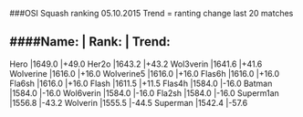###OSI Squash ranking 05.10.2015
Trend = ranting change last 20 matches

####Name:       |       Rank:  | Trend:
--------------------------------------
Hero                 |1649.0 |+49.0
Her2o                |1643.2 |+43.2
Wol3verin            |1641.6 |+41.6
Wolverine            |1616.0 |+16.0
Wolverine5           |1616.0 |+16.0
Flas6h               |1616.0 |+16.0
Fla6sh               |1616.0 |+16.0
Flash                |1611.5 |+11.5
Flas4h               |1584.0 |-16.0
Batman               |1584.0 |-16.0
Wol6verin            |1584.0 |-16.0
Fla2sh               |1584.0 |-16.0
Superm1an            |1556.8 |-43.2
Wolverin             |1555.5 |-44.5
Superman             |1542.4 |-57.6
